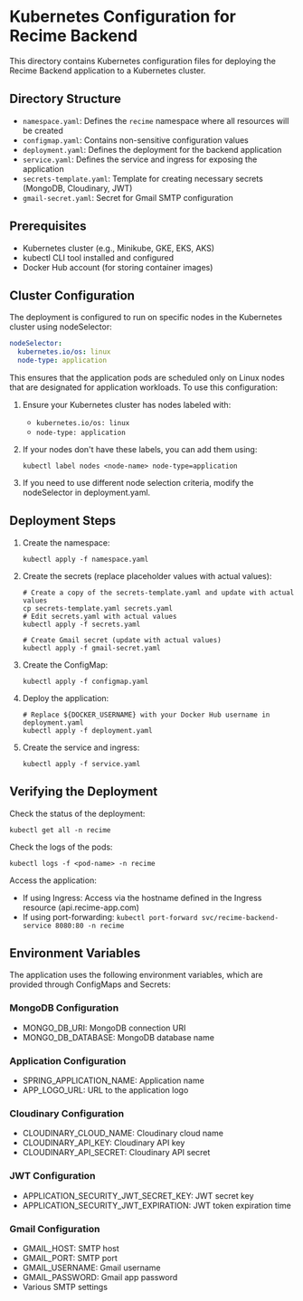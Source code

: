 # Kubernetes Configuration for Recime Backend

This directory contains Kubernetes configuration files for deploying the Recime Backend application to a Kubernetes cluster.

## Directory Structure

- `namespace.yaml`: Defines the `recime` namespace where all resources will be created
- `configmap.yaml`: Contains non-sensitive configuration values
- `deployment.yaml`: Defines the deployment for the backend application
- `service.yaml`: Defines the service and ingress for exposing the application
- `secrets-template.yaml`: Template for creating necessary secrets (MongoDB, Cloudinary, JWT)
- `gmail-secret.yaml`: Secret for Gmail SMTP configuration

## Prerequisites

- Kubernetes cluster (e.g., Minikube, GKE, EKS, AKS)
- kubectl CLI tool installed and configured
- Docker Hub account (for storing container images)

## Cluster Configuration

The deployment is configured to run on specific nodes in the Kubernetes cluster using nodeSelector:

```yaml
nodeSelector:
  kubernetes.io/os: linux
  node-type: application
```

This ensures that the application pods are scheduled only on Linux nodes that are designated for application workloads. To use this configuration:

1. Ensure your Kubernetes cluster has nodes labeled with:
   - `kubernetes.io/os: linux`
   - `node-type: application`

2. If your nodes don't have these labels, you can add them using:
   ```
   kubectl label nodes <node-name> node-type=application
   ```

3. If you need to use different node selection criteria, modify the nodeSelector in deployment.yaml.

## Deployment Steps

1. Create the namespace:
   ```
   kubectl apply -f namespace.yaml
   ```

2. Create the secrets (replace placeholder values with actual values):
   ```
   # Create a copy of the secrets-template.yaml and update with actual values
   cp secrets-template.yaml secrets.yaml
   # Edit secrets.yaml with actual values
   kubectl apply -f secrets.yaml

   # Create Gmail secret (update with actual values)
   kubectl apply -f gmail-secret.yaml
   ```

3. Create the ConfigMap:
   ```
   kubectl apply -f configmap.yaml
   ```

4. Deploy the application:
   ```
   # Replace ${DOCKER_USERNAME} with your Docker Hub username in deployment.yaml
   kubectl apply -f deployment.yaml
   ```

5. Create the service and ingress:
   ```
   kubectl apply -f service.yaml
   ```

## Verifying the Deployment

Check the status of the deployment:
```
kubectl get all -n recime
```

Check the logs of the pods:
```
kubectl logs -f <pod-name> -n recime
```

Access the application:
- If using Ingress: Access via the hostname defined in the Ingress resource (api.recime-app.com)
- If using port-forwarding: `kubectl port-forward svc/recime-backend-service 8080:80 -n recime`

## Environment Variables

The application uses the following environment variables, which are provided through ConfigMaps and Secrets:

### MongoDB Configuration
- MONGO_DB_URI: MongoDB connection URI
- MONGO_DB_DATABASE: MongoDB database name

### Application Configuration
- SPRING_APPLICATION_NAME: Application name
- APP_LOGO_URL: URL to the application logo

### Cloudinary Configuration
- CLOUDINARY_CLOUD_NAME: Cloudinary cloud name
- CLOUDINARY_API_KEY: Cloudinary API key
- CLOUDINARY_API_SECRET: Cloudinary API secret

### JWT Configuration
- APPLICATION_SECURITY_JWT_SECRET_KEY: JWT secret key
- APPLICATION_SECURITY_JWT_EXPIRATION: JWT token expiration time

### Gmail Configuration
- GMAIL_HOST: SMTP host
- GMAIL_PORT: SMTP port
- GMAIL_USERNAME: Gmail username
- GMAIL_PASSWORD: Gmail app password
- Various SMTP settings
